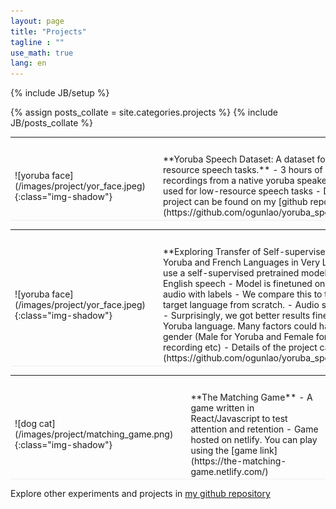 ```yaml
---
layout: page
title: "Projects"
tagline : ""
use_math: true
lang: en
---
```

{% include JB/setup %}

{% assign posts_collate = site.categories.projects %}
{% include JB/posts_collate %}


<link rel="stylesheet" href="/glyphicons/css/glyphicons.css" />

<table style="width:100%">
<col width="20%">
<col width="10">
<col >

<tr height="25"/>
<tr style="border-bottom:1pt solid #eee" >
<td markdown="1">
![yoruba face](/images/project/yor_face.jpeg){:class="img-shadow"}
</td>
<td></td>
<td markdown="1">
**Yoruba Speech Dataset: A dataset for low-resource speech tasks.**
- 3 hours of audio recordings from a native yoruba speaker.
- Can be used for low-resource speech tasks
- Details of the project can be found on my [github repo](https://github.com/ogunlao/yoruba_speech_project)

</td>
</tr>

</table>

<table style="width:100%">
<col width="20%">
<col width="10">
<col >


<tr height="25"/>
<tr style="border-bottom:1pt solid #eee" >
<td markdown="1">
![yoruba face](/images/project/yor_face.jpeg){:class="img-shadow"}
</td>
<td></td>
<td markdown="1">
**Exploring Transfer of Self-supervised English Pretrained Model to Yoruba and French Languages in Very Low-Resource Settings**
- We use a self-supervised pretrained model trained on large amount of English speech
- Model is finetuned on 1 hour of yoruba and french audio with labels
- We compare this to training on 1 hour of audio in the target language from scratch.
- Audio samples are from only 1 speaker
- Surprisingly, we got better results finetuning on a single speaker for Yoruba language. Many factors could have contributed to this including gender (Male for Yoruba and Female for French, quality of audio recording etc)
- Details of the project can be found on my [github repo](https://github.com/ogunlao/yoruba_speech_project/tree/master/project)

</td> 
</tr>
</table>

<!-- <table style="width:100%">
<col width="20%">
<col width="10">
<col >


<tr height="25"/>
<tr style="border-bottom:1pt solid #eee" >
<td markdown="1">
![exploring detectron2](/images/project/object_tracking.jpg){:class="img-shadow"}
</td>
<td></td>
<td markdown="1">
**Exploring Detectron2 for Object Detection Tasks**
- Instance segmentation, pose estimation, object tracking performed using the detectron2 library
- Pretrained models finetuned on custom tasks
- Details of the project can be found on my [github repo](https://github.com/ogunlao/exploring_detectron2)

|| <em class="icon-film"/> || [Object tracking demo](https://github.com/ogunlao/exploring_detectron2/blob/master/ObjectTracking/tracked_vid.avi) ||

</td> 
</tr>
</table>

<table style="width:100%">
<col width="20%">
<col width="10">
<col >

<tr height="25"/>
<tr style="border-bottom:1pt solid #eee" >
<td markdown="1">
![exploring detectron2](/images/project/cassava_disease.png){:class="img-shadow"}
</td>
<td></td>
<td markdown="1">
**Cassava Disease Classification**
- Classify cassava plants as belonging to one of 4 various disease classes or healthy
- Experimented with various CNN architectures for this task
- Explore different methods of dealing with imbalanced datasets. I wrote a [blog post of what worked for me](https://ogunlao.github.io/2020/05/08/cross-validation-and-reproducibility-in-neural-networks.html)
- Details of the project can be found on my [github repo](https://github.com/ogunlao/cassava_disease_classification)

</td> 
</tr>
</table>


<table style="width:100%">
<col width="20%">
<col width="10">
<col >

<tr height="25"/>
<tr style="border-bottom:1pt solid #eee" >
<td markdown="1">
![dna sequence](/images/project/dna_sequence.jpeg){:class="img-shadow"}
</td>
<td></td>
<td markdown="1">
**DNA Sequence Classification using Kernel Methods**
- Predict whether DNA sequence region is binding site using Kernel methods
- Experimented with different kernels such as mismatch kernel, gaussian kernel, weighted-degree kernel
- Details of the project can be found on my [github repo](https://github.com/ogunlao/dna-sequence-kernels)

</td> 
</tr>
</table>  -->

<!-- <table style="width:100%">
<col width="20%">
<col width="10">
<col >

<tr height="25"/>
<tr style="border-bottom:1pt solid #eee" >
<td markdown="1">
![dog cat](/images/project/dog_cat.png){:class="img-shadow"}
</td>
<td></td>
<td markdown="1">
**Dog Cat Classifier**
- A simple ml pipeline for discriminating between dogs and cats
- Experiment can be found on my [github repo](https://github.com/ogunlao/dog-cat-classifier)

</td> 
</tr>
</table> -->

<table style="width:100%">
<col width="20%">
<col width="10">
<col >

<tr height="25"/>
<tr style="border-bottom:1pt solid #eee" >
<td markdown="1">
![dog cat](/images/project/matching_game.png){:class="img-shadow"}
</td>
<td></td>
<td markdown="1">
**The Matching Game**
- A game written in React/Javascript to test attention and retention
- Game hosted on netlify. You can play using the [game link](https://the-matching-game.netlify.com/)

</td> 
</tr>
</table>

Explore other experiments and projects in [my github repository](https://github.com/ogunlao/)

<!-- <table style="width:100%">
<col width="20%">
<col width="10">
<col >


<tr height="25"/>
<tr style="border-bottom:1pt solid #eee" >
<td markdown="1">
![yoruba face](/images/project/yor_face.jpeg){:class="img-shadow"}
</td>
<td></td>
<td markdown="1">
**Comparing Yoruba and French Speech in Low-Resource Settings**
- CPC models is trained on 1 hour of yoruba and french audio with labels
- Pretrained CPC model from Facebook CPC_audio library is then finetuned on 1hr of data.
- Details of the project can be found on my [github repo](https://github.com/ogunlao/yoruba_speech_project/tree/master/project)

|| <em class="icon-film"/> || [video demo](https://youtu.be/XUTCowMHSQs) ||

</td> 
</tr>
</table> -->


<style type="text/css">
td {
    border: 0.5px;
    vertical-align: center;
    text-align: left;
}
</style>
